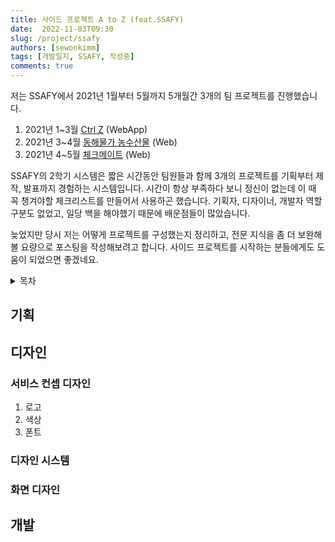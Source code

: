 ```yaml
---
title: 사이드 프로젝트 A to Z (feat.SSAFY)
date:  2022-11-03T09:30
slug: /project/ssafy
authors: [sewonkimm]
tags: [개발일지, SSAFY, 작성중]
comments: true
---
```


저는 SSAFY에서 2021년 1월부터 5월까지 5개월간 3개의 팀 프로젝트를 진행했습니다. 

1. 2021년 1~3월 [Ctrl Z](https://github.com/sewonkimm/CtrlZ) (WebApp)
2. 2021년 3~4월 [동해물가 농수산물](https://github.com/sewonkimm/KoreanPriceBigdata) (Web)
3. 2021년 4~5월 [체크메이트](https://github.com/sewonkimm/Checkmate) (Web)

SSAFY의 2학기 시스템은 짧은 시간동안 팀원들과 함께 3개의 프로젝트를 기획부터 제작, 발표까지 경험하는 시스템입니다. 시간이 항상 부족하다 보니 정신이 없는데 이 때 꼭 챙겨야할 체크리스트를 만들어서 사용하곤 했습니다. 기획자, 디자이너, 개발자 역할 구분도 없었고, 일당 백을 해야했기 때문에 배운점들이 많았습니다.

늦었지만 당시 저는 어떻게 프로젝트를 구성했는지 정리하고, 전문 지식을 좀 더 보완해 볼 요량으로 포스팅을 작성해보려고 합니다. 사이드 프로젝트를 시작하는 분들에게도 도움이 되었으면 좋겠네요.

<details><summary>목차</summary>
<p>

1. 기획
   1. 아이디어 선정 - 기획 배경 & 시장 조사
   2. 서비스 설계 - 유저 타겟팅 & 주요기능
2. 디자인
   1. 서비스 컨셉 디자인
   2. 디자인 시스템
   3. 화면 디자인
3. 프로젝트 진행
   1. 프로젝트 관리
   2. Git 관리

</p>
</details>


   ## 기획

   ## 디자인

   ### 서비스 컨셉 디자인

   1. 로고
   2. 색상
   3. 폰트
   
   ### 디자인 시스템

   

   ### 화면 디자인
   

   ## 개발
